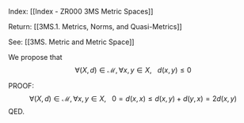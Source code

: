 Index: [[Index - ZR000 3MS Metric Spaces]]

Return: [[3MS.1. Metrics, Norms, and Quasi-Metrics]]

See: [[3MS. Metric and Metric Space]]

We propose that
$$\forall(X,d)\in\mathcal{M},\forall x,y\in X,~~~d(x,y)\leq 0$$

PROOF: $$\forall(X,d)\in\mathcal{M},\forall x,y\in X,~~~0=d(x,x)\leq d(x,y)+d(y,x)=2d(x,y)$$ QED.